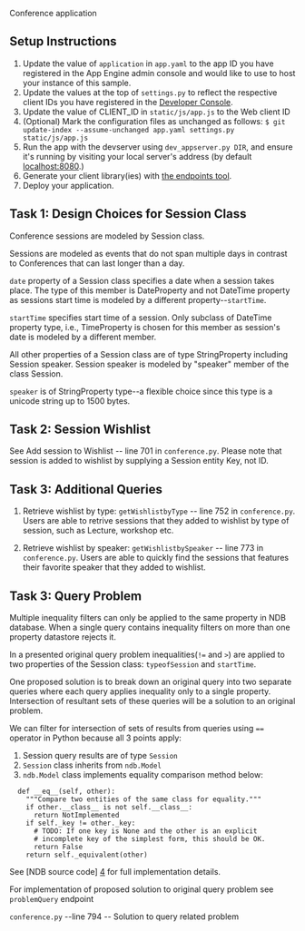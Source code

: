 Conference application

## Setup Instructions
1. Update the value of `application` in `app.yaml` to the app ID you
   have registered in the App Engine admin console and would like to use to host
   your instance of this sample.
1. Update the values at the top of `settings.py` to
   reflect the respective client IDs you have registered in the
   [Developer Console][1].
1. Update the value of CLIENT_ID in `static/js/app.js` to the Web client ID
1. (Optional) Mark the configuration files as unchanged as follows:
   `$ git update-index --assume-unchanged app.yaml settings.py static/js/app.js`
1. Run the app with the devserver using `dev_appserver.py DIR`, and ensure it's running by visiting
   your local server's address (by default [localhost:8080][2].)
1. Generate your client library(ies) with [the endpoints tool][3].
1. Deploy your application.


## Task 1: Design Choices for Session Class
Conference sessions are modeled by Session class. 

Sessions are modeled as events that do not span multiple days in contrast to 
Conferences that can last longer than a day. 

`date` property of a Session class specifies a date when a session takes place. The type of this member is DateProperty and not DateTime property as sessions start time is modeled by a different property--`startTime`. 

`startTime` specifies start time of a session. Only subclass of DateTime property type, i.e., TimeProperty is chosen for this member as session's date is modeled by a different member. 


All other properties of a Session class are of type StringProperty including Session speaker. 
Session speaker is modeled by "speaker" member of the class Session. 

`speaker` is of StringProperty type--a flexible choice since this type is a unicode string up to 1500 bytes. 

## Task 2: Session Wishlist
See Add session to Wishlist -- line 701 in `conference.py`. 
Please note that session is added to wishlist by supplying a Session entity Key, not ID. 

## Task 3: Additional Queries
1. Retrieve wishlist by type: `getWishlistbyType` -- line 752 in `conference.py`.
Users are able to retrive sessions that they added to wishlist by type of session, such as Lecture, workshop etc. 

2. Retrieve wishlist by speaker: `getWishlistbySpeaker` -- line 773 in `conference.py`. 
Users are able to quickly find the sessions that features their favorite speaker that they added to wishlist. 

## Task 3: Query Problem
Multiple inequality filters can only be applied to the same property in NDB database. 
When a single query contains inequality filters on more than one property datastore rejects it. 

In a presented original query problem inequalities(`!=` and `>`) are applied to two properties of the Session class: `typeofSession` and `startTime`. 

One proposed solution is to break down an original query into two separate queries where each query applies inequality only to a single property. 
Intersection of resultant sets of these queries will be a solution to an original problem.

We can filter for intersection of sets of results from queries using `==` operator in Python because all 3 points apply:
   1. Session query results are of type `Session`
   1. `Session` class inherits from `ndb.Model` 
   1. `ndb.Model` class implements equality comparison method below: 
```
  def __eq__(self, other):
    """Compare two entities of the same class for equality."""
    if other.__class__ is not self.__class__:
      return NotImplemented
    if self._key != other._key:
      # TODO: If one key is None and the other is an explicit
      # incomplete key of the simplest form, this should be OK.
      return False
    return self._equivalent(other)

```

See [NDB source code] [4] for full implementation details. 
 
For implementation of proposed solution to original query problem see `problemQuery` endpoint

`conference.py` --line 794 -- Solution to query related problem




[1]: https://console.developers.google.com/
[2]: https://localhost:8080/
[3]: https://developers.google.com/appengine/docs/python/endpoints/endpoints_tool
[4]: https://github.com/GoogleCloudPlatform/datastore-ndb-python/blob/3360752d371e84d9d3433be97a75324f267ec8f8/ndb/model.py
